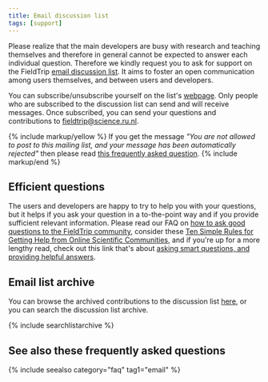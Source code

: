 ```yaml
---
title: Email discussion list
tags: [support]
---
```


Please realize that the main developers are busy with research and teaching themselves and therefore in general cannot be expected to answer each individual question. Therefore we kindly request you to ask for support on the FieldTrip [email discussion list](http://mailman.science.ru.nl/mailman/listinfo/fieldtrip). It aims to foster an open communication among users themselves, and between users and developers.

You can subscribe/unsubscribe yourself on the list's [webpage](http://mailman.science.ru.nl/mailman/listinfo/fieldtrip). Only people who are subscribed to the discussion list can send and will receive messages. Once subscribed, you can send your questions and contributions to <fieldtrip@science.ru.nl>.

{% include markup/yellow %}
If you get the message <em>"You are not allowed to post to this mailing list, and your message has been automatically rejected"</em> then please read <a href="/faq/why_am_i_not_allowed_to_post_to_the_discussion_list">this frequently asked question</a>.
{% include markup/end %}

## Efficient questions

The users and developers are happy to try to help you with your questions, but it helps if you ask your question in a to-the-point way and if you provide sufficient relevant information. Please read our FAQ on [how to ask good questions to the FieldTrip community](/faq/organization/emaillist_howtoask), consider these [Ten Simple Rules for Getting Help from Online Scientific Communities](http://www.ploscompbiol.org/article/info:doi%2F10.1371%2Fjournal.pcbi.1002202), and if you're up for a more lengthy read, check out this link that's about [asking smart questions, and providing helpful answers](http://www.catb.org/esr/faqs/smart-questions.html).

## Email list archive

You can browse the archived contributions to the discussion list [here](http://mailman.science.ru.nl/pipermail/fieldtrip), or you can search the discussion list archive.

{% include searchlistarchive %}

## See also these frequently asked questions

{% include seealso category="faq" tag1="email" %}
